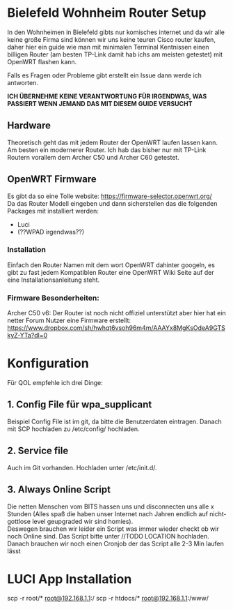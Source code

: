 # Bielefeld Wohnheim Router Setup
In den Wohnheimen in Bielefeld gibts nur komisches internet und da wir alle keine große Firma sind können wir uns keine teuren Cisco router kaufen, daher hier ein guide wie man mit minimalen Terminal Kentnissen einen billigen Router (am besten TP-Link damit hab ichs am meisten getestet) mit OpenWRT flashen kann.

Falls es Fragen oder Probleme gibt erstellt ein Issue dann werde ich antworten.

**ICH ÜBERNEHME KEINE VERANTWORTUNG FÜR IRGENDWAS, WAS PASSIERT WENN JEMAND DAS MIT DIESEM GUIDE VERSUCHT**

## Hardware
Theoretisch geht das mit jedem Router der OpenWRT laufen lassen kann. Am besten ein modernerer Router. Ich hab das bisher nur mit TP-Link Routern vorallem dem Archer C50 und Archer C60 getestet.

## OpenWRT Firmware
Es gibt da so eine Tolle website: https://firmware-selector.openwrt.org/  
Da das Router Modell eingeben und dann sicherstellen das die folgenden Packages mit installiert werden:
- Luci
- (??WPAD irgendwas??)

### Installation
Einfach den Router Namen mit dem wort OpenWRT dahinter googeln, es gibt zu fast jedem Kompatiblen Router eine OpenWRT Wiki Seite auf der eine Installationsanleitung steht.

### Firmware Besonderheiten:
Archer C50 v6: Der Router ist noch nicht offiziel unterstützt aber hier hat ein netter Forum Nutzer eine Firmware erstellt: https://www.dropbox.com/sh/hwhqt6vsoh96m4m/AAAYx8MgKsOdeA9GTSkyZ-YTa?dl=0

# Konfiguration
Für QOL empfehle ich drei Dinge:
## 1. Config File für wpa_supplicant
Beispiel Config File ist im git, da bitte die Benutzerdaten eintragen. Danach mit SCP hochladen zu /etc/config/ hochladen.
## 2. Service file
Auch im Git vorhanden. Hochladen unter /etc/init.d/.
## 3. Always Online Script
Die netten Menschen vom BITS hassen uns und disconnecten uns alle x Stunden (Alles spaß die haben unser Internet nach Jahren endlich auf nicht-gottlose level geupgraded wir sind homies).  
Deswegen brauchen wir leider ein Script was immer wieder checkt ob wir noch Online sind. Das Script bitte unter //TODO LOCATION hochladen.  
Danach brauchen wir noch einen Cronjob der das Script alle 2-3 Min laufen lässt  
# LUCI App Installation
scp -r root/* root@192.168.1.1:/
scp -r htdocs/* root@192.168.1.1:/www/
